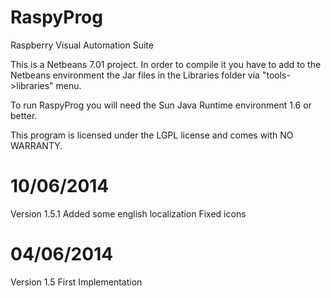 RaspyProg
=========

Raspberry Visual Automation Suite

This is a Netbeans 7.01 project. In order to compile it you have to add to the Netbeans environment the Jar files in the Libraries folder via "tools->libraries" menu.

To run RaspyProg you will need the Sun Java Runtime environment 1.6 or better.

This program is licensed under the LGPL license and comes with NO WARRANTY.


10/06/2014
==========
Version 1.5.1 
Added some english localization
Fixed icons 

04/06/2014
==========
Version 1.5 First Implementation
